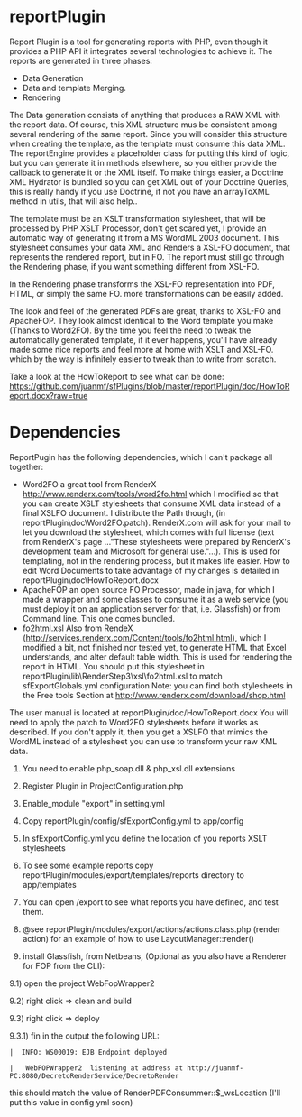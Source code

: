 reportPlugin
============

Report Plugin is a tool for generating reports with PHP, even though it provides 
a PHP API it integrates several technologies to achieve it.
The reports are generated in three phases:
   * Data Generation 
   * Data and template Merging.
   * Rendering

The Data generation consists of anything that produces a RAW XML with the report 
data. Of course, this XML structure mus be consistent among several rendering of 
the same report. Since you will consider this structure when creating the 
template, as the template must consume this data XML. The reportEngine provides
a placeholder class for putting this kind of logic, but you can generate it in
methods elsewhere, so you either provide the callback to generate it or the XML
itself. To make things easier, a Doctrine XML Hydrator is bundled so you can get 
XML out of your Doctrine Queries, this is really handy if you use Doctrine, if not
you have an arrayToXML method in utils, that will also help.. 

The template must be an XSLT transformation stylesheet, that will be processed by
PHP XSLT Processor, don't get scared yet, I provide an automatic way of generating 
it from a MS WordML 2003 document. This stylesheet consumes your data XML and 
Renders a XSL-FO document, that represents the rendered report, but in FO. 
The report must still go through the Rendering phase, if you want something different 
from XSL-FO.

In the Rendering phase transforms the XSL-FO representation into PDF, HTML, or simply 
the same FO. more transformations can be easily added.

The look and feel of the generated PDFs are great, thanks to XSL-FO and ApacheFOP. 
They look almost identical to the Word template you make (Thanks to Word2FO).
By the time you feel the need to tweak the automatically generated template, if it 
ever happens, you'll have already made some nice reports and feel more at home 
with XSLT and XSL-FO. which by the way is infinitely easier to tweak than to 
write from scratch.

Take a look at the HowToReport to see what can be done: https://github.com/juanmf/sfPlugins/blob/master/reportPlugin/doc/HowToReport.docx?raw=true

Dependencies
============

ReportPugin has the following dependencies, which I can't package all together:

* Word2FO a great tool from RenderX http://www.renderx.com/tools/word2fo.html which I modified so that you can create XSLT stylesheets that consume XML data instead of a final XSLFO document. I distribute the Path though, (in reportPlugin\doc\Word2FO.patch). RenderX.com will ask for your mail to let you download the stylesheet, which comes with full license (text from RenderX's page ..."These stylesheets were prepared by RenderX's development team and Microsoft for general use."...). This is used for templating, not in the rendering process, but it makes life easier. How to edit Word Documents to take advantage of my changes is detailed in reportPlugin\doc\HowToReport.docx
* ApacheFOP an open source FO Processor, made in java, for which I made a wrapper and some classes to consume it as a web service (you must deploy it on an application server for that, i.e. Glassfish) or from Command line. This one comes bundled.
* fo2html.xsl Also from RendeX (http://services.renderx.com/Content/tools/fo2html.html), which I modified a bit, not finished nor tested yet, to generate HTML that Excel understands, and alter default table width. This is used for rendering the report in HTML. You should put this stylesheet in reportPlugin\lib\RenderStep3\xsl\fo2html.xsl to match sfExportGlobals.yml configuration
Note: you can find both stylesheets in the Free tools Section at http://www.renderx.com/download/shop.html

The user manual is located at reportPlugin/doc/HowToReport.docx
You will need to apply the patch to Word2FO stylesheets before it 
works as described. If you don't apply it, then you get a XSLFO that 
mimics the WordML instead of a stylesheet you can use to transform your raw XML data.

1) You need to enable php_soap.dll & php_xsl.dll extensions 

2) Register Plugin in ProjectConfiguration.php

3) Enable_module "export" in setting.yml

4) Copy reportPlugin/config/sfExportConfig.yml to app/config

5) In sfExportConfig.yml you define the location of you reports XSLT stylesheets

6) To see some example reports copy reportPlugin/modules/export/templates/reports
directory to app/templates
7) You can open <domain>/export to see what reports you have defined, and test them.

8) @see reportPlugin/modules/export/actions/actions.class.php (render action) for
an example of how to use LayoutManager::render()

9) install Glassfish, from Netbeans, (Optional as you also have a Renderer for FOP from the CLI):

  9.1) open the project WebFopWrapper2
  
  9.2) right click => clean and build
  
  9.3) right click => deploy
  
  9.3.1) fin in the output the following URL:
  
    |  INFO: WS00019: EJB Endpoint deployed
    
    |   WebFOPWrapper2  listening at address at http://juanmf-PC:8080/DecretoRenderService/DecretoRender
    
  this should match the value of RenderPDFConsummer::$_wsLocation (I'll put this 
value in config yml soon)


 